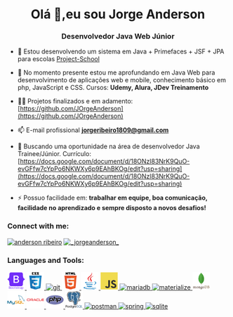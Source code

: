 <h1 align="center">Olá 👋,eu sou Jorge Anderson</h1>
<h3 align="center">Desenvolvedor Java Web Júnior</h3>

- 🔭 Estou desenvolvendo um sistema em Java + Primefaces + JSF + JPA para escolas [Project-School](https://github.com/JOrgeAnderson/project-school.git)

- 🌱 No momento presente estou me aprofundando em Java Web para desenvolvimento de aplicações web e mobile, conhecimento básico em php, JavaScript e CSS. Cursos: **Udemy, Alura, JDev Treinamento**

- 👨‍💻 Projetos finalizados e em adamento: [https://github.com/JOrgeAnderson](https://github.com/JOrgeAnderson)

- 📫 E-mail profissional **jorgeribeiro1809@gmail.com**

- 📄 Buscando uma oportunidade na área de desenvolvedor Java Trainee/Júnior. Currículo: [https://docs.google.com/document/d/18ONzl83NrK9QuO-evGFfw7cYpPo6NKWXy6p9EAhBKOg/edit?usp=sharing](https://docs.google.com/document/d/18ONzl83NrK9QuO-evGFfw7cYpPo6NKWXy6p9EAhBKOg/edit?usp=sharing)

- ⚡ Possuo facilidade em: **trabalhar em equipe, boa comunicação, facilidade no aprendizado e sempre disposto a novos desafios!**

<h3 align="left">Connect with me:</h3>
<p align="left">
<a href="https://linkedin.com/in/anderson ribeiro" target="blank"><img align="center" src="https://cdn.jsdelivr.net/npm/simple-icons@3.0.1/icons/linkedin.svg" alt="anderson ribeiro" height="30" width="40" /></a>
<a href="https://instagram.com/_jorgeanderson_" target="blank"><img align="center" src="https://cdn.jsdelivr.net/npm/simple-icons@3.0.1/icons/instagram.svg" alt="_jorgeanderson_" height="30" width="40" /></a>
</p>

<h3 align="left">Languages and Tools:</h3>
<p align="left"> <a href="https://getbootstrap.com" target="_blank"> <img src="https://raw.githubusercontent.com/devicons/devicon/master/icons/bootstrap/bootstrap-plain-wordmark.svg" alt="bootstrap" width="40" height="40"/> </a> <a href="https://www.w3schools.com/css/" target="_blank"> <img src="https://raw.githubusercontent.com/devicons/devicon/master/icons/css3/css3-original-wordmark.svg" alt="css3" width="40" height="40"/> </a> <a href="https://git-scm.com/" target="_blank"> <img src="https://www.vectorlogo.zone/logos/git-scm/git-scm-icon.svg" alt="git" width="40" height="40"/> </a> <a href="https://www.w3.org/html/" target="_blank"> <img src="https://raw.githubusercontent.com/devicons/devicon/master/icons/html5/html5-original-wordmark.svg" alt="html5" width="40" height="40"/> </a> <a href="https://www.java.com" target="_blank"> <img src="https://raw.githubusercontent.com/devicons/devicon/master/icons/java/java-original.svg" alt="java" width="40" height="40"/> </a> <a href="https://developer.mozilla.org/en-US/docs/Web/JavaScript" target="_blank"> <img src="https://raw.githubusercontent.com/devicons/devicon/master/icons/javascript/javascript-original.svg" alt="javascript" width="40" height="40"/> </a> <a href="https://mariadb.org/" target="_blank"> <img src="https://www.vectorlogo.zone/logos/mariadb/mariadb-icon.svg" alt="mariadb" width="40" height="40"/> </a> <a href="https://materializecss.com/" target="_blank"> <img src="https://raw.githubusercontent.com/prplx/svg-logos/5585531d45d294869c4eaab4d7cf2e9c167710a9/svg/materialize.svg" alt="materialize" width="40" height="40"/> </a> <a href="https://www.mongodb.com/" target="_blank"> <img src="https://raw.githubusercontent.com/devicons/devicon/master/icons/mongodb/mongodb-original-wordmark.svg" alt="mongodb" width="40" height="40"/> </a> <a href="https://www.mysql.com/" target="_blank"> <img src="https://raw.githubusercontent.com/devicons/devicon/master/icons/mysql/mysql-original-wordmark.svg" alt="mysql" width="40" height="40"/> </a> <a href="https://www.oracle.com/" target="_blank"> <img src="https://raw.githubusercontent.com/devicons/devicon/master/icons/oracle/oracle-original.svg" alt="oracle" width="40" height="40"/> </a> <a href="https://www.php.net" target="_blank"> <img src="https://raw.githubusercontent.com/devicons/devicon/master/icons/php/php-original.svg" alt="php" width="40" height="40"/> </a> <a href="https://www.postgresql.org" target="_blank"> <img src="https://raw.githubusercontent.com/devicons/devicon/master/icons/postgresql/postgresql-original-wordmark.svg" alt="postgresql" width="40" height="40"/> </a> <a href="https://postman.com" target="_blank"> <img src="https://www.vectorlogo.zone/logos/getpostman/getpostman-icon.svg" alt="postman" width="40" height="40"/> </a> <a href="https://spring.io/" target="_blank"> <img src="https://www.vectorlogo.zone/logos/springio/springio-icon.svg" alt="spring" width="40" height="40"/> </a> <a href="https://www.sqlite.org/" target="_blank"> <img src="https://www.vectorlogo.zone/logos/sqlite/sqlite-icon.svg" alt="sqlite" width="40" height="40"/> </a> </p>
